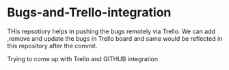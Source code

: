 # Bugs-and-Trello-integration
THis repsotiory helps in pushing the bugs remotely via Trello. We can add ,remove and update the bugs in Trello board and same would be reflected in this repository after the commit.

Trying to come up with Trello and GITHUB integration
